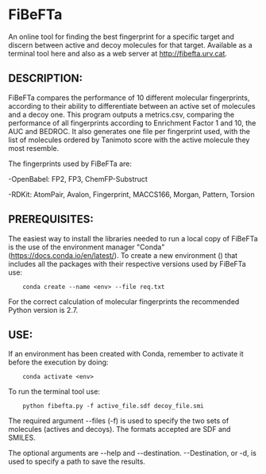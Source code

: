 # FiBeFTa

An online tool for finding the best fingerprint for a specific target and discern between active and decoy molecules for that target. Available as a terminal tool here and also as a web server at http://fibefta.urv.cat.


## DESCRIPTION:

FiBeFTa compares the performance of 10 different molecular fingerprints, according to their ability to differentiate between an active set of molecules and a decoy one. This program outputs a metrics.csv, comparing the performance of all fingerprints according to Enrichment Factor 1 and 10, the AUC and BEDROC. It also generates one file per fingerprint used, with the list of molecules ordered by Tanimoto score with the active molecule they most resemble.

The fingerprints used by FiBeFTa are:

-OpenBabel: FP2, FP3, ChemFP-Substruct

-RDKit: AtomPair, Avalon, Fingerprint, MACCS166, Morgan, Pattern, Torsion


## PREREQUISITES:

The easiest way to install the libraries needed to run a local copy of FiBeFTa is the use of the environment manager "Conda" (https://docs.conda.io/en/latest/). To create a new environment (<env>) that includes all the packages with their respective versions used by FiBeFTa use:

		conda create --name <env> --file req.txt

For the correct calculation of molecular fingerprints the recommended Python version is 2.7. 


## USE:

If an environment has been created with Conda, remember to activate it before the execution by doing:

		conda activate <env>
	
To run the terminal tool use:
   
		python fibefta.py -f active_file.sdf decoy_file.smi
	
The required argument --files (-f) is used to specify the two sets of molecules (actives and decoys). The formats accepted are SDF and SMILES.
  
The optional arguments are --help and --destination. --Destination, or -d, is used to specify a path to save the results.
